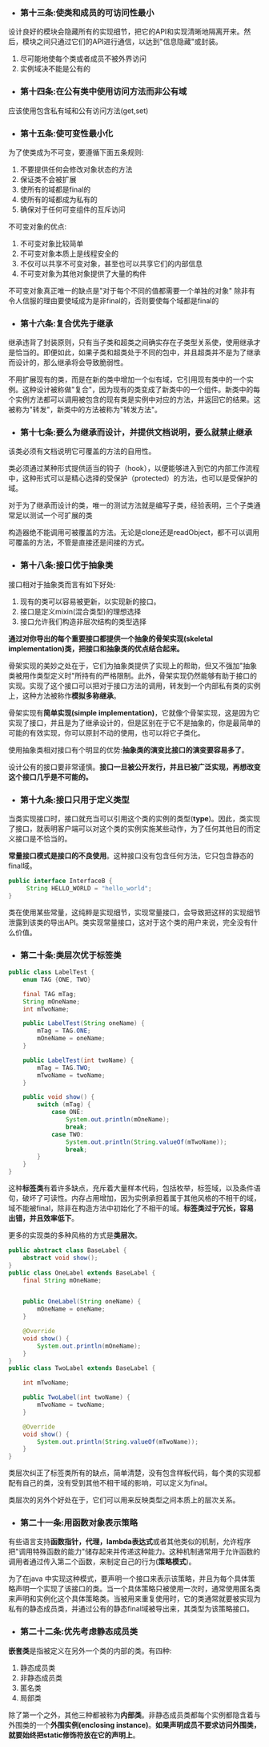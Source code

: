 * ### 第十三条:使类和成员的可访问性最小

设计良好的模块会隐藏所有的实现细节，把它的API和实现清晰地隔离开来。然后，模块之间只通过它们的API进行通信，以达到"信息隐藏"或封装。

1. 尽可能地使每个类或者成员不被外界访问
2. 实例域决不能是公有的

* ### 第十四条:在公有类中使用访问方法而非公有域

应该使用包含私有域和公有访问方法(get,set)

* ### 第十五条:使可变性最小化

为了使类成为不可变，要遵循下面五条规则:

1. 不要提供任何会修改对象状态的方法
2. 保证类不会被扩展
3. 使所有的域都是final的
4. 使所有的域都成为私有的
5. 确保对于任何可变组件的互斥访问

不可变对象的优点:

1. 不可变对象比较简单
2. 不可变对象本质上是线程安全的
3. 不仅可以共享不可变对象，甚至也可以共享它们的内部信息
4. 不可变对象为其他对象提供了大量的构件

不可变对象真正唯一的缺点是"对于每个不同的值都需要一个单独的对象"
除非有令人信服的理由要使域成为是非final的，否则要使每个域都是final的

* ### 第十六条:复合优先于继承

继承违背了封装原则，只有当子类和超类之间确实存在子类型关系使，使用继承才是恰当的。即便如此，如果子类和超类处于不同的包中，并且超类并不是为了继承而设计的，那么继承将会导致脆弱性。

不用扩展现有的类，而是在新的类中增加一个似有域，它引用现有类中的一个实例。这种设计被称做"复合"，因为现有的类变成了新类中的一个组件。新类中的每个实例方法都可以调用被包含的现有类是实例中对应的方法，并返回它的结果。这被称为"转发"，新类中的方法被称为"转发方法"。

* ### 第十七条:要么为继承而设计，并提供文档说明，要么就禁止继承

该类必须有文档说明它可覆盖的方法的自用性。

类必须通过某种形式提供适当的钩子（hook），以便能够进入到它的内部工作流程中，这种形式可以是精心选择的受保护（protected）的方法，也可以是受保护的域。

对于为了继承而设计的类，唯一的测试方法就是编写子类，经验表明，三个子类通常足以测试一个可扩展的类

构造器绝不能调用可被覆盖的方法。无论是clone还是readObject，都不可以调用可覆盖的方法，不管是直接还是间接的方式。

* ### 第十八条:接口优于抽象类

接口相对于抽象类而言有如下好处:

1. 现有的类可以容易被更新，以实现新的接口。
2. 接口是定义mixin(混合类型)的理想选择
3. 接口允许我们构造非层次结构的类型选择

**通过对你导出的每个重要接口都提供一个抽象的骨架实现(skeletal implementation)类，把接口和抽象类的优点结合起来。**

骨架实现的美妙之处在于，它们为抽象类提供了实现上的帮助，但又不强加"抽象类被用作类型定义时"所持有的严格限制。此外，骨架实现仍然能够有助于接口的实现。实现了这个接口可以把对于接口方法的调用，转发到一个内部私有类的实例上，这种方法被称作**模拟多称继承**。

骨架实现有**简单实现(simple implementation)**，它就像个骨架实现，这是因为它实现了接口，并且是为了继承设计的，但是区别在于它不是抽象的，你是最简单的可能的有效实现，你可以原封不动的使用，也可以将它子类化。

使用抽象类相对接口有个明显的优势:**抽象类的演变比接口的演变要容易多了**。

设计公有的接口要非常谨慎。**接口一旦被公开发行，并且已被广泛实现，再想改变这个接口几乎是不可能的。**

* ### 第十九条:接口只用于定义类型

当类实现接口时，接口就充当可以引用这个类的实例的类型(**type**)。因此，类实现了接口，就表明客户端可以对这个类的实例实施某些动作，为了任何其他目的而定义接口是不恰当的。

**常量接口模式是接口的不良使用**。这种接口没有包含任何方法，它只包含静态的final域。

```java
public interface InterfaceB {
     String HELLO_WORLD = "hello_world";
}
```

类在使用某些常量，这纯粹是实现细节，实现常量接口，会导致把这样的实现细节泄露到该类的导出API。类实现常量接口，这对于这个类的用户来说，完全没有什么价值。

* ### 第二十条:类层次优于标签类

```java
public class LabelTest {
    enum TAG {ONE, TWO}

    final TAG mTag;
    String mOneName;
    int mTwoName;

    public LabelTest(String oneName) {
        mTag = TAG.ONE;
        mOneName = oneName;
    }

    public LabelTest(int twoName) {
        mTag = TAG.TWO;
        mTwoName = twoName;
    }

    public void show() {
        switch (mTag) {
            case ONE:
                System.out.println(mOneName);
                break;
            case TWO:
                System.out.println(String.valueOf(mTwoName));
                break;
        }
    }
}
```

这种**标签类**有着许多缺点，充斥着大量样本代码，包括枚举，标签域，以及条件语句，破坏了可读性。内存占用增加，因为实例承担着属于其他风格的不相干的域，域不能被final，除非在构造方法中初始化了不相干的域。**标签类过于冗长，容易出错，并且效率低下**。

更多的实现类的多种风格的方式是**类层次**。

```java
public abstract class BaseLabel {
    abstract void show();
}
public class OneLabel extends BaseLabel {
    final String mOneName;


    public OneLabel(String oneName) {
        mOneName = oneName;
    }

    @Override
    void show() {
        System.out.println(mOneName);
    }
}
public class TwoLabel extends BaseLabel {

    int mTwoName;

    public TwoLabel(int twoName) {
        mTwoName = twoName;
    }

    @Override
    void show() {
        System.out.println(String.valueOf(mTwoName));
    }
}

```

类层次纠正了标签类所有的缺点，简单清楚，没有包含样板代码，每个类的实现都配有自己的类，没有受到其他不相干域的影响，可以定义为final。

类层次的另外个好处在于，它们可以用来反映类型之间本质上的层次关系。

* ### 第二十一条:用函数对象表示策略

有些语言支持**函数指针，代理，lambda表达式**或者其他类似的机制，允许程序把"调用特殊函数的能力"储存起来并传递这种能力。这种机制通常用于允许函数的调用者通过传入第二个函数，来制定自己的行为(**策略模式**)。

为了在java 中实现这种模式，要声明一个接口来表示该策略，并且为每个具体策略声明一个实现了该接口的类。当一个具体策略只被使用一次时，通常使用匿名类来声明和实例化这个具体策略类。当被用来重复使用时，它的类通常就要被实现为私有的静态成员类，并通过公有的静态final域被导出来，其类型为该策略接口。

* ### 第二十二条:优先考虑静态成员类

**嵌套类**是指被定义在另外一个类的内部的类。有四种:

1. 静态成员类
2. 非静态成员类
3. 匿名类
4. 局部类

除了第一个之外，其他三种都被称为**内部类**。非静态成员类都每个实例都隐含着与外围类的一个**外围实例(enclosing instance)**。**如果声明成员不要求访问外围类，就要始终把static修饰符放在它的声明上**。